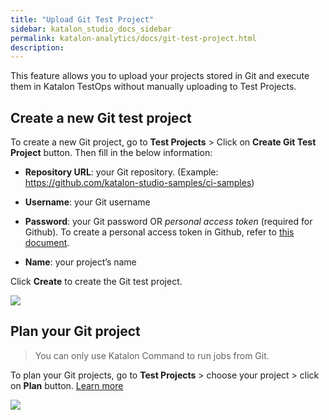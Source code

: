 ```yaml
---
title: "Upload Git Test Project" 
sidebar: katalon_studio_docs_sidebar
permalink: katalon-analytics/docs/git-test-project.html 
description: 
---
```

This feature allows you to upload your projects stored in Git and execute them in Katalon TestOps without manually uploading to Test Projects.

## Create a new Git test project

To create a new Git project, go to **Test Projects** > Click on **Create Git Test Project** button. Then fill in the below information:

- **Repository URL**: your Git repository. (Example: https://github.com/katalon-studio-samples/ci-samples)
- **Username**: your Git username
- **Password**: your Git password OR *personal access token* (required for Github). To create a personal access token in Github, refer to [this document](https://help.github.com/en/github/authenticating-to-github/creating-a-personal-access-token-for-the-command-line).

- **Name**: your project’s name

Click **Create** to create the Git test project.

<img src="https://github.com/katalon-studio/docs-images/raw/master/katalon-analytics/docs/git-test-project/create-project.png" width="" height="">


## Plan your Git project

> You can only use Katalon Command to run jobs from Git.

To plan your Git projects, go to **Test Projects** > choose your project > click on **Plan** button. [Learn more](https://docs.katalon.com/katalon-analytics/docs/create-plan.html)

<img src="https://github.com/katalon-studio/docs-images/raw/master/katalon-analytics/docs/git-test-project/sample-project.png" width="" height="">


